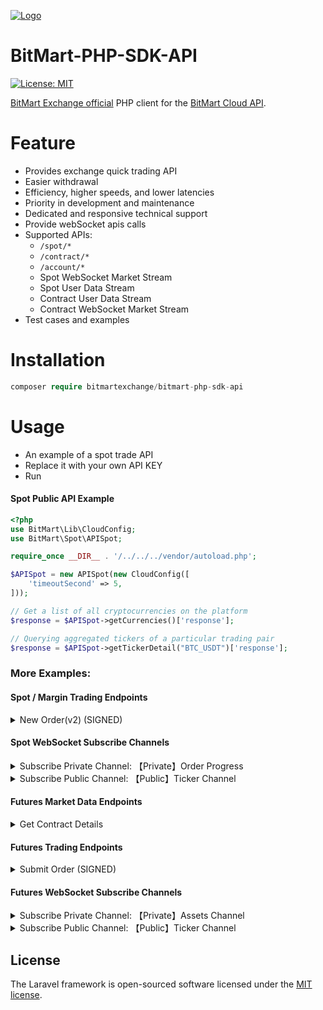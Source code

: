 [![Logo](https://img.bitmart.com/static-file/public/sdk/sdk_logo.png)](https://bitmart.com)



BitMart-PHP-SDK-API
=========================
[![License: MIT](https://img.shields.io/badge/License-MIT-yellow.svg)](https://opensource.org/licenses/MIT)



[BitMart Exchange official](https://bitmart.com) PHP client for the [BitMart Cloud API](http://developer-pro.bitmart.com).




Feature
=========================
- Provides exchange quick trading API
- Easier withdrawal
- Efficiency, higher speeds, and lower latencies
- Priority in development and maintenance
- Dedicated and responsive technical support
- Provide webSocket apis calls
- Supported APIs:
  - `/spot/*`
  - `/contract/*`
  - `/account/*`
  - Spot WebSocket Market Stream
  - Spot User Data Stream
  - Contract User Data Stream
  - Contract WebSocket Market Stream
- Test cases and examples



Installation
=========================

```php
composer require bitmartexchange/bitmart-php-sdk-api
```

Usage
=========================
* An example of a spot trade API
* Replace it with your own API KEY
* Run

#### Spot Public API Example
```php
<?php
use BitMart\Lib\CloudConfig;
use BitMart\Spot\APISpot;

require_once __DIR__ . '/../../../vendor/autoload.php';

$APISpot = new APISpot(new CloudConfig([
    'timeoutSecond' => 5,
]));

// Get a list of all cryptocurrencies on the platform
$response = $APISpot->getCurrencies()['response'];

// Querying aggregated tickers of a particular trading pair
$response = $APISpot->getTickerDetail("BTC_USDT")['response'];

```




### More Examples:

#### Spot / Margin Trading Endpoints

<details>

<summary>New Order(v2) (SIGNED)</summary>

```php
<?php
use BitMart\Lib\CloudConfig;
use BitMart\Param\SpotOrderParam;
use BitMart\Spot\APISpot;

require_once __DIR__ . '/../../../vendor/autoload.php';

$APISpot = new APISpot(new CloudConfig([
    'accessKey' => "<your_api_key>",
    'secretKey' => "<your_secret_key>",
    'memo' => "<your_memo>",
]));

$response = $APISpot->postSubmitOrder(new SpotOrderParam([
    'symbol' => 'BTC_USDT',
    'side' => 'buy',
    'type' => 'limit',
    'size' => '0.1',
    'price' => '8800',
    'clientOrderId' => 'test20000000001'
]))['response'];

echo json_encode($response);

```

</details>


#### Spot WebSocket Subscribe Channels

<details>

<summary>Subscribe Private Channel: 【Private】Order Progress </summary>

```php
<?php

use BitMart\Websocket\Spot\WsSpotPrv;

require_once __DIR__ . '/../../../vendor/autoload.php';

$ws = new WsSpotPrv([
    'accessKey' => "<your_api_key>",
    'secretKey' => "<your_secret_key>",
    'memo' => "<your_memo>",
    'xdebug' => false
]);

// Subscribe Private Channels
$ws->subscribe(
    [
        'op' => "subscribe",
        'args' => [
            // Only Support Private Channel
            "spot/user/order:BTC_USDT",
        ]
    ],
    function ($data) {
        echo "-------------------------" . PHP_EOL;
        print_r($data);
    }
);

```
</details>


<details>

<summary>Subscribe Public Channel: 【Public】Ticker Channel </summary>

```php
<?php
use BitMart\Websocket\Spot\WsSpotPub;

require_once __DIR__ . '/../../../vendor/autoload.php';

$ws = new WsSpotPub();

// Subscribe Public Channels
$ws->subscribe(
    [
        'op' => "subscribe",
        'args' => [
            // Only Support Public Channel
            "spot/ticker:BTC_USDT",
        ]
    ],
    function ($data) {
        echo "-------------------------" . PHP_EOL;
        echo print_r($data);
    }
);

```
</details>


#### Futures Market Data Endpoints

<details>

<summary>Get Contract Details</summary>

```php
<?php

use BitMart\Futures\APIContractMarket;
use BitMart\Lib\CloudConfig;

require_once __DIR__ . '/../../../vendor/autoload.php';

$APIContract = new APIContractMarket(new CloudConfig([
    'timeoutSecond' => 5,
]));

$response = $APIContract->getContractDetails("BTCUSDT")['response'];

echo json_encode($response);

```

</details>


#### Futures Trading Endpoints

<details>

<summary>Submit Order (SIGNED)</summary>

```php
<?php

use BitMart\Futures\APIContractTrading;
use BitMart\Lib\CloudConfig;
use BitMart\Param\ContractOrderParam;

require_once __DIR__ . '/../../../vendor/autoload.php';

$APIContract = new APIContractTrading(new CloudConfig([
    'accessKey' => "<your_api_key>",
    'secretKey' => "<your_secret_key>",
    'memo' => "<your_memo>",
]));

$response = $APIContract->submitOrder(new ContractOrderParam([
    'symbol' => "BTCUSDT",
    'clientOrderId' => "test3000000001",
    'type' => "limit",
    'side' => 1,
    'leverage' => "1",
    'openType' => "isolated",
    'mode' => 1,
    'price' => "10",
    'size' => 1,
]))['response'];

echo json_encode($response);
```

</details>

#### Futures WebSocket Subscribe Channels

<details>

<summary>Subscribe Private Channel: 【Private】Assets Channel </summary>

```php
<?php

use BitMart\Websocket\Futures\WsContractPrv;

include_once __DIR__ . '/../../../vendor/autoload.php';


$ws = new WsContractPrv([
    'accessKey' => "<your_api_key>",
    'secretKey' => "<your_secret_key>",
    'memo' => "<your_memo>",
]);


// Subscribe Public Channels
$ws->subscribe(
    [
        'action' => "subscribe",
        'args' => [
            "futures/asset:USDT"
        ]
    ],
    function ($data) {
        echo "-------------------------" . PHP_EOL;
        echo print_r($data);
    }
);

```
</details>


<details>

<summary>Subscribe Public Channel: 【Public】Ticker Channel </summary>

```php
<?php

use BitMart\Websocket\Futures\WsContractPub;


include_once __DIR__ . '/../../../vendor/autoload.php';

$ws = new WsContractPub();


// Subscribe Public Channels
$ws->subscribe(
    [
        'action' => "subscribe",
        'args' => [
            // Only Support Public Channel
            "futures/ticker"
        ]
    ],
    function ($data) {
        echo "-------------------------" . PHP_EOL;
        echo print_r($data);
    }
);

```
</details>



## License
The Laravel framework is open-sourced software licensed under the [MIT license](https://opensource.org/licenses/MIT).
